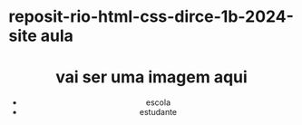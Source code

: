 # reposit-rio-html-css-dirce-1b-2024-site aula 

<!DOCTYPE html>
<html lang="en">
<head>
     <meta charset="UTF-8">
     <meta http-equiv="X-UA-compatible" content="IE-edge">
     <meta name="viewport" content="width=device-width, inicial-scale=1.0">
     <title>document</title>
     <link rel="stylesheet" href="style.css">
</head> 
<body>
    <header>
        <h1>vai ser uma imagem aqui</h1>
        <ul>
            <li>escola</li>
            <li>estudante</li>
        </ul>
     </header>
    
      
</body>
</html>

